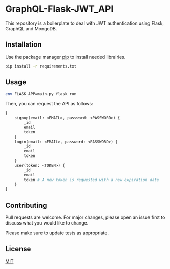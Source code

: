 # GraphQL-Flask-JWT_API

This repository is a boilerplate to deal with JWT authentication using Flask, GraphQL and MongoDB.

## Installation

Use the package manager [pip](https://pip.pypa.io/en/stable/) to install needed librairies.

```bash
pip install -r requirements.txt
```

## Usage

```bash
env FLASK_APP=main.py flask run
```

Then, you can request the API as follows:

```GraphQL
{
    signup(email: <EMAIL>, password: <PASSWORD>) {
        _id
        email
        token
    }
    login(email: <EMAIL>, password: <PASSWORD>) {
        _id
        email
        token
    }
    user(token: <TOKEN>) {
        _id
        email
        token # A new token is requested with a new expiration date
    }
}
```

## Contributing
Pull requests are welcome. For major changes, please open an issue first to discuss what you would like to change.

Please make sure to update tests as appropriate.

## License
[MIT](https://choosealicense.com/licenses/mit/)